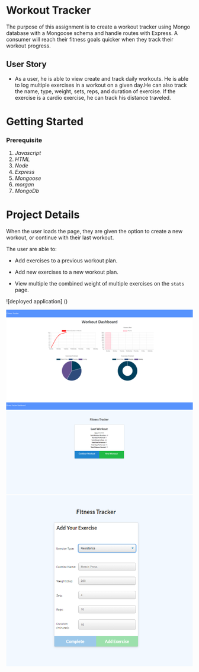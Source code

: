 # Workout Tracker

The purpose of this assignment is to create a workout tracker using Mongo database with a Mongoose schema and handle routes with Express. A consumer will reach their fitness goals quicker when they track their workout progress.

## User Story

* As a user, he is able to view create and track daily workouts. He is able to log multiple exercises in a workout on a given day.He can also track the name, type, weight, sets, reps, and duration of exercise. If the exercise is a cardio exercise, he can track his distance traveled.

# Getting Started

### Prerequisite
1. *Javascript*
2. *HTML*
2. *Node*
3. *Express*
4. *Mongoose*
5. *morgan*
6. *MongoDb*

# Project Details

When the user loads the page, they are given the option to create a new workout, or continue with their last workout.

The user are able to:

  * Add exercises to a previous workout plan.

  * Add new exercises to a new workout plan.

  * View multiple the combined weight of multiple exercises on the `stats` page.


![deployed application] ()



![Snapshot](images/fitnesstracker.png)
![Snapshot](images/fitnesstracker2.png)
![Snapshot](images/fitnesstracker3.png)